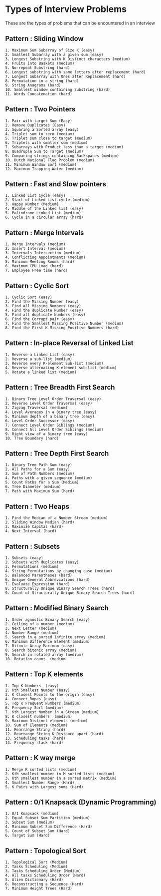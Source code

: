 # Types of Interview Problems
These are the types of problems that can be encountered in an interview

## Pattern : Sliding Window
	1. Maximum Sum Subarray of Size K (easy)
	2. Smallest Subarray with a given sum (easy)
	3. Longest Substring with K Distinct characters (medium)
	4. Fruits into Baskets (medium)
	5. No-repeat Substring (hard)
	6. Longest substring with same letters after replacement (hard)
	7. Longest Subarray with Ones after Replacement (hard)
	8. Permutation in a string (hard)
	9. String Anagrams (hard)
	10. Smallest window containing Substring (hard)
	11. Words Concatenation (hard)


## Pattern : Two Pointers
	1. Pair with target Sum (Easy)
	2. Remove Duplicates (Easy)
	3. Squaring a Sorted array (easy)
	4. Triplet sum to zero (medium)
	5. Triplet sum close to target (medium)
	6. Triplets with smaller sum (medium)
	7. Subarrays with Product less than a target (medium)
	8. Quadruple Sum to Target (medium)
	9. Comparing strings containing Backspaces (medium)
	10. Dutch National Flag Problem (medium)
	11. Minimum Window Sort (medium)
	12. Maximum Trapping Water (medium)

## Pattern : Fast and Slow pointers
	1. Linked List Cycle (easy)
	2. Start of Linked List cycle (medium)
	3. Happy Number (Medium)
	4. Middle of the Linked list (easy)
	5. Palindrome Linked List (medium)
	6. Cycle in a circular array (hard)
	
## Pattern : Merge Intervals
	1. Merge Intervals (medium)
	2. Insert Interval (medium)
	3. Intervals Intersection (medium)
	4. Conflicting Appointments (medium)
	5. Minimum Meeting Rooms (hard)
	6. Maximum CPU Load (hard)
	7. Employee Free time (hard)

## Pattern : Cyclic Sort
	1. Cyclic Sort (easy)
	2. Find the Missing Number (easy)
	3. Find all Missing Numbers (easy)
	4. Find the duplicate Number (easy)
	5. Find all duplicate Numbers (easy)
	6. Find the Corrupt pair (easy)
	7. Find the Smallest Missing Positive Number (medium)
	8. Find the First K Missing Positive Numbers (hard)

## Pattern : In-place Reversal of Linked List
	1. Reverse a Linked List (easy)
	2. Reverse a sub-list (medium)
	3. Reverse every K-element Sub-list (medium)
	4. Reverse alternating K-element sub-list (medium)
	5. Rotate a linked list (medium)

## Pattern : Tree Breadth First Search 
	1. Binary Tree Level Order Traversal (easy)
	2. Reverse Level Order Traversal (easy)
	3. Zigzag Traversal (medium)
	4. Level Averages in a Binary tree (easy)
	5. Minimum depth of a binary tree (easy)
	6. Level Order Successor (easy)
	7. Connect Level Order Siblings (medium)
	8. Connect All Level Order Siblings (medium)
	9. Right view of a Binary tree (easy)
	10. Tree Boundary (hard)

## Pattern : Tree Depth First Search
	1. Binary Tree Path Sum (easy)
	2. All Paths for a Sum (easy)
	3. Sum of Path Numbers (medium)
	4. Paths with a given sequence (medium)
	5. Count Paths for a Sum (Medium)
	6. Tree Diameter (medium)
	7. Path with Maximum Sum (hard)

## Pattern : Two Heaps
	1. Find the Median of a Number Stream (medium)
	2. Sliding Window Median (hard)
	3. Maximize Capital (hard)
	4. Next Interval (hard)

## Pattern : Subsets
	1. Subsets (easy)
	2. Subsets with duplicates (easy)
	3. Permutations (medium)
	4. String Permutations by changing case (medium)
	5. Balanced Parentheses (hard)
	6. Unique General Abbreviations (hard)
	7. Evaluate Expression (hard)
	8. Structurally Unique Binary Search Trees (hard)
	9. Count of Structurally Unique Binary Search Trees (hard)

## Pattern : Modified Binary Search
	1. Order agnostic Binary Search (easy)
	2. Ceiling of a number (medium)
	3. Next Letter (medium)
	4. Number Range (medium)
	5. Search in a sorted Infinite array (medium)
	6. Minimum Difference Element (medium)
	7. Bitonic Array Maximum (easy)
	8. Search bitonic array (medium)
	9. Search in rotated array (medium)
	10. Rotation count  (medium

## Pattern : Top K elements
	1. Top K Numbers  (easy)
	2. Kth Smallest Number (easy)
	3. K Closest Points to the origin (easy)
	4. Connect Ropes (easy)
	5. Top K Frequent Numbers (medium)
	6. Frequency Sort (medium)
	7. Kth Largest Number in a Stream (medium)
	8. K closest numbers  (medium)
	9. Maximum Distinct elements (medium)
	10. Sum of Elements (medium)
	11. Rearrange String (hard)
	12. Rearrange String K Distance apart (hard)
	13. Scheduling tasks (hard)
	14. Frequency stack (hard)

## Pattern : K way merge 
	1. Merge K sorted lists (medium)
	2. Kth smallest number in M sorted lists (medium)
	3. Kth smallest number in a sorted matrix (medium)
	4. Smallest Number Range (Hard)
	5. K Pairs with Largest sums (Hard)


## Pattern : 0/1 Knapsack (Dynamic Programming)
	1. 0/1 Knapsack (medium)
	2. Equal Subset Sum Partition (medium)
	3. Subset Sum (medium)
	4. Minimum Subset Sum Difference (Hard)
	5. Count of Subset Sum (Hard)
	6. Target Sum (Hard)

## Pattern : Topological Sort
	1. Topological Sort (Medium)
	2. Tasks Scheduling (Medium)
	3. Tasks Scheduling Order (Medium)
	4. All tasks Scheduling Order (Hard)
	5. Alien Dictionary (Hard)
	6. Reconstructing a Sequence (Hard)
	7. Minimum Height Trees (Hard)
